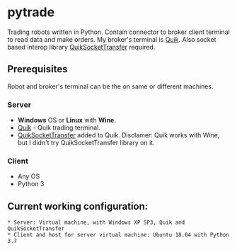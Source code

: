 # pytrade

Trading robots written in Python. Contain connector to broker client terminal to read data and make orders. 
My broker's terminal is [Quik](https://arqatech.com/en/products/quik/). 
Also  socket based interop library [QuikSocketTransfer](https://github.com/Arseniys1/QuikSocketTransfer) required.

## Prerequisites
Robot and broker's terminal can be the on same or different machines. 

### Server 

* **Windows** OS or **Linux** with **Wine**. 
* [Quik](https://arqatech.com/en/products/quik/) - Quik trading terminal.
* [QuikSocketTransfer](https://github.com/Arseniys1/QuikSocketTransfer) added to Quik.
Disclamer: Quik works with Wine, but I didn't try QuikSocketTransfer library on it.


### Client
* Any OS
* Python 3

## Current working configuration:
``` 
* Server: Virtual machine, with Windows XP SP3, Quik and QuikSocketTransfer
* Client and host for server virtual machine: Ubuntu 18.04 with Python 3.7
```
